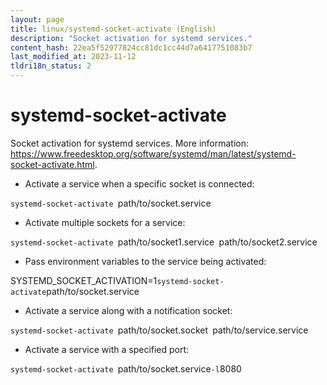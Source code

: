 ```yaml
---
layout: page
title: linux/systemd-socket-activate (English)
description: "Socket activation for systemd services."
content_hash: 22ea5f52977824cc81dc1cc44d7a6417751083b7
last_modified_at: 2023-11-12
tldri18n_status: 2
---
```

# systemd-socket-activate

Socket activation for systemd services.
More information: <https://www.freedesktop.org/software/systemd/man/latest/systemd-socket-activate.html>.

- Activate a service when a specific socket is connected:

`systemd-socket-activate `<span class="tldr-var badge badge-pill bg-dark-lm bg-white-dm text-white-lm text-dark-dm font-weight-bold">path/to/socket.service</span>

- Activate multiple sockets for a service:

`systemd-socket-activate `<span class="tldr-var badge badge-pill bg-dark-lm bg-white-dm text-white-lm text-dark-dm font-weight-bold">path/to/socket1.service</span>` `<span class="tldr-var badge badge-pill bg-dark-lm bg-white-dm text-white-lm text-dark-dm font-weight-bold">path/to/socket2.service</span>

- Pass environment variables to the service being activated:

<span class="tldr-var badge badge-pill bg-dark-lm bg-white-dm text-white-lm text-dark-dm font-weight-bold">SYSTEMD_SOCKET_ACTIVATION=1</span>` systemd-socket-activate `<span class="tldr-var badge badge-pill bg-dark-lm bg-white-dm text-white-lm text-dark-dm font-weight-bold">path/to/socket.service</span>

- Activate a service along with a notification socket:

`systemd-socket-activate `<span class="tldr-var badge badge-pill bg-dark-lm bg-white-dm text-white-lm text-dark-dm font-weight-bold">path/to/socket.socket</span>` `<span class="tldr-var badge badge-pill bg-dark-lm bg-white-dm text-white-lm text-dark-dm font-weight-bold">path/to/service.service</span>

- Activate a service with a specified port:

`systemd-socket-activate `<span class="tldr-var badge badge-pill bg-dark-lm bg-white-dm text-white-lm text-dark-dm font-weight-bold">path/to/socket.service</span>` -l `<span class="tldr-var badge badge-pill bg-dark-lm bg-white-dm text-white-lm text-dark-dm font-weight-bold">8080</span>
